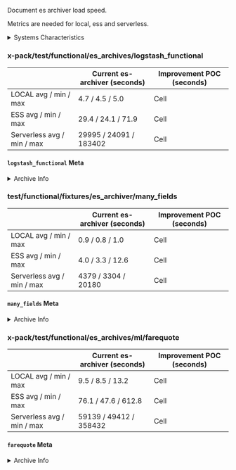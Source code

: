 Document es archiver load speed.

Metrics are needed for local, ess and serverless.

<details><summary>Systems Characteristics</summary>
<p>

50 executions per archive

### Instance Details

**Local**

- Mac OS X 13.4.1 (Ventura)
- os.arch -> arm64
- os.platform -> darwin
- os.totalmem -> 34.4 GB
- os.freemem -> 124.6 MB
- CPU Count -> 10

**ESS (cloud)**

- Version 8.8.1
- AWS - Paris (eu-west-3)
- 3 instances across 3 zones (eu-west-3a, eu-west-3b, eu-west-3c)
- KBN:
  - 1GB RAM

**Serverless (cloud)**

- Version 8.9.0
- AWS - Europe Central 1 (Frankfurt)
- 3 instances across 3 zones (eu-central-1a, eu-central-1b, eu-central-1c)
- KBN:
  - 1GB RAM

</p>
</details>

### x-pack/test/functional/es_archives/logstash_functional

|                            | Current es-archiver (seconds) | Improvement POC (seconds) |
|----------------------------|-------------------------------|---------------------------|
| LOCAL avg / min / max      | 4.7 / 4.5 / 5.0               | Cell                      |
| ESS avg / min / max        | 29.4 / 24.1 / 71.9            | Cell                      |
| Serverless avg / min / max | 29995 / 24091 / 183402        | Cell                      |

#### `logstash_functional` Meta

<details><summary>Archive Info</summary>
<p>
Field Count: ?

Doc Count: 4634 + 4757 + 4614 (3 indices) = 14_005

</p>
</details>

### test/functional/fixtures/es_archiver/many_fields

|                            | Current es-archiver (seconds) | Improvement POC (seconds) |
|----------------------------|-------------------------------|---------------------------|
| LOCAL avg / min / max      | 0.9 / 0.8 / 1.0               | Cell                      |
| ESS avg / min / max        | 4.0 / 3.3 / 12.6              | Cell                      |
| Serverless avg / min / max | 4379 / 3304 / 20180           | Cell                      |

#### `many_fields` Meta

<details><summary>Archive Info</summary>
<p>
Field Count: ?

Doc Count: 5_350

</p>
</details>

### x-pack/test/functional/es_archives/ml/farequote

|                            | Current es-archiver (seconds) | Improvement POC (seconds) |
|----------------------------|-------------------------------|---------------------------|
| LOCAL avg / min / max      | 9.5 / 8.5 / 13.2              | Cell                      |
| ESS avg / min / max        | 76.1 / 47.6 / 612.8           | Cell                      |
| Serverless avg / min / max | 59139 / 49412 / 358432        | Cell                      |

#### `farequote` Meta

<details><summary>Archive Info</summary>
<p>
Field Count: 6

Doc Count: 86_274

</p>
</details>
